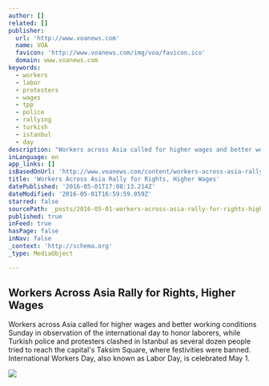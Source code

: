 ```yaml
---
author: []
related: []
publisher:
  url: 'http://www.voanews.com'
  name: VOA
  favicon: 'http://www.voanews.com/img/voa/favicon.ico'
  domain: www.voanews.com
keywords:
  - workers
  - labor
  - protesters
  - wages
  - tpp
  - police
  - rallying
  - turkish
  - istanbul
  - day
description: "Workers across Asia called for higher wages and better working conditions Sunday in observation of the international day to honor laborers, while Turkish police and protesters clashed in Istanbul as several dozen people tried to reach the capital's Taksim Square, where festivities were banned. International Workers Day, also known as Labor Day, is celebrated May 1."
inLanguage: en
app_links: []
isBasedOnUrl: 'http://www.voanews.com/content/workers-across-asia-rally-for-rights-higher-wages/3310380.html'
title: 'Workers Across Asia Rally for Rights, Higher Wages'
datePublished: '2016-05-01T17:08:13.214Z'
dateModified: '2016-05-01T16:59:59.059Z'
starred: false
sourcePath: _posts/2016-05-01-workers-across-asia-rally-for-rights-higher-wages.md
published: true
inFeed: true
hasPage: false
inNav: false
_context: 'http://schema.org'
_type: MediaObject

---
```

<article style=""><h1>Workers Across Asia Rally for Rights, Higher Wages</h1><p>Workers across Asia called for higher wages and better working conditions Sunday in observation of the international day to honor laborers, while Turkish police and protesters clashed in Istanbul as several dozen people tried to reach the capital's Taksim Square, where festivities were banned. International Workers Day, also known as Labor Day, is celebrated May 1.</p><img src="http://gdb.voanews.com/9F3C8754-A83F-4CE2-96A7-26EBBCD9A70B_cx0_cy3_cw0_mw1024_mh1024_s.jpg" /></article>